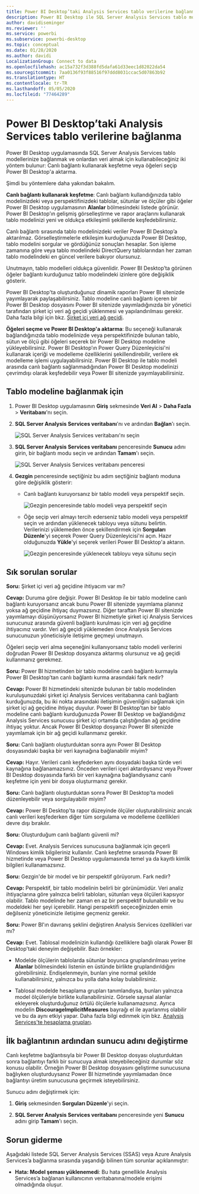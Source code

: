 ```yaml
---
title: Power BI Desktop’taki Analysis Services tablo verilerine bağlanma
description: Power BI Desktop ile SQL Server Analysis Services tablo modellerinize bağlanmak ve onlardan veri almak için canlı bağlantı kullanabilir veya Power BI Desktop'a aktarılacak öğeleri seçebilirsiniz.
author: davidiseminger
ms.reviewer: ''
ms.service: powerbi
ms.subservice: powerbi-desktop
ms.topic: conceptual
ms.date: 01/28/2020
ms.author: davidi
LocalizationGroup: Connect to data
ms.openlocfilehash: ac15a732f3d388fd5dafa61d33eec1d82022da54
ms.sourcegitcommit: 7aa0136f93f88516f97ddd8031ccac5d07863b92
ms.translationtype: HT
ms.contentlocale: tr-TR
ms.lasthandoff: 05/05/2020
ms.locfileid: "77464289"
---
```

# <a name="connect-to-analysis-services-tabular-data-in-power-bi-desktop"></a>Power BI Desktop’taki Analysis Services tablo verilerine bağlanma
Power BI Desktop uygulamasında SQL Server Analysis Services tablo modellerinize bağlanmak ve onlardan veri almak için kullanabileceğiniz iki yöntem bulunur: Canlı bağlantı kullanarak keşfetme veya öğeleri seçip Power BI Desktop'a aktarma.

Şimdi bu yöntemlere daha yakından bakalım.

**Canlı bağlantı kullanarak keşfetme**: Canlı bağlantı kullandığınızda tablo modelinizdeki veya perspektifinizdeki tablolar, sütunlar ve ölçüler gibi öğeler Power BI Desktop uygulamasının **Alanlar** bölmesindeki listede görünür. Power BI Desktop’ın gelişmiş görselleştirme ve rapor araçlarını kullanarak tablo modelinizi yeni ve oldukça etkileşimli şekillerde keşfedebilirsiniz.

Canlı bağlantı sırasında tablo modelinizdeki veriler Power BI Desktop’a aktarılmaz. Görselleştirmelerle etkileşim kurduğunuzda Power BI Desktop, tablo modelini sorgular ve gördüğünüz sonuçları hesaplar. Son işleme zamanına göre veya tablo modelindeki DirectQuery tablolarından her zaman tablo modelindeki en güncel verilere bakıyor olursunuz. 

Unutmayın, tablo modelleri oldukça güvenlidir. Power BI Desktop’ta görünen öğeler bağlantı kurduğunuz tablo modelindeki izinlere göre değişiklik gösterir.

Power BI Desktop'ta oluşturduğunuz dinamik raporları Power BI sitenizde yayımlayarak paylaşabilirsiniz. Tablo modeline canlı bağlantı içeren bir Power BI Desktop dosyasını Power BI sitenizde yayımladığınızda bir yönetici tarafından şirket içi veri ağ geçidi yüklenmesi ve yapılandırılması gerekir. Daha fazla bilgi için bkz. [Şirket içi veri ağ geçidi](service-gateway-onprem.md).

**Öğeleri seçme ve Power BI Desktop'a aktarma**: Bu seçeneği kullanarak bağlandığınızda tablo modelinizde veya perspektifinizde bulunan tablo, sütun ve ölçü gibi öğeleri seçerek bir Power BI Desktop modeline yükleyebilirsiniz. Power BI Desktop’ın Power Query Düzenleyicisi'ni kullanarak içeriği ve modelleme özelliklerini şekillendirebilir, verilere ek modelleme işlemi uygulayabilirsiniz. Power BI Desktop ile tablo modeli arasında canlı bağlantı sağlanmadığından Power BI Desktop modelinizi çevrimdışı olarak keşfedebilir veya Power BI sitenizde yayımlayabilirsiniz.

## <a name="to-connect-to-a-tabular-model"></a>Tablo modeline bağlanmak için
1. Power BI Desktop uygulamasının **Giriş** sekmesinde **Veri Al** > **Daha Fazla** > **Veritabanı**'nı seçin.
   
1. **SQL Server Analysis Services veritabanı**'nı ve ardından **Bağlan**'ı seçin.
   
   ![SQL Server Analysis Services veritabanı'nı seçin](media/desktop-analysis-services-tabular-data/pbid_sqlas_getdata_as.png)
3. **SQL Server Analysis Services veritabanı** penceresinde **Sunucu** adını girin, bir bağlantı modu seçin ve ardından **Tamam**'ı seçin.
   
   ![SQL Server Analysis Services veritabanı penceresi](media/desktop-analysis-services-tabular-data/pbid_sqlas_getdata_as_server.png)
4. **Gezgin** penceresinde seçtiğiniz bu adım seçtiğiniz bağlantı moduna göre değişiklik gösterir:

   - Canlı bağlantı kuruyorsanız bir tablo modeli veya perspektif seçin.
  
      ![Gezgin penceresinde tablo modeli veya perspektif seçin](media/desktop-analysis-services-tabular-data/pbid_sqlas_getdata_as_live.png)
   - Öğe seçip veri almayı tercih ederseniz tablo modeli veya perspektif seçin ve ardından yüklenecek tabloyu veya sütunu belirtin. Verilerinizi yüklemeden önce şekillendirmek için **Sorguları Düzenle**'yi seçerek Power Query Düzenleyicisi'ni açın. Hazır olduğunuzda **Yükle**'yi seçerek verileri Power BI Desktop'a aktarın.

      ![Gezgin penceresinde yüklenecek tabloyu veya sütunu seçin](media/desktop-analysis-services-tabular-data/pbid_sqlas_getdata_as_select.png)

## <a name="frequently-asked-questions"></a>Sık sorulan sorular
**Soru:** Şirket içi veri ağ geçidine ihtiyacım var mı?

**Cevap:** Duruma göre değişir. Power BI Desktop ile bir tablo modeline canlı bağlantı kuruyorsanız ancak bunu Power BI sitenizde yayımlama planınız yoksa ağ geçidine ihtiyaç duymazsınız. Diğer taraftan Power BI sitenizde yayımlamayı düşünüyorsanız Power BI hizmetiyle şirket içi Analysis Services sunucunuz arasında güvenli bağlantı kurulması için veri ağ geçidine ihtiyacınız vardır. Veri ağ geçidi yüklemeden önce Analysis Services sunucunuzun yöneticisiyle iletişime geçmeyi unutmayın.

Öğeleri seçip veri alma seçeneğini kullanıyorsanız tablo modeli verilerini doğrudan Power BI Desktop dosyanıza aktarmış olursunuz ve ağ geçidi kullanmanız gerekmez.

**Soru:** Power BI hizmetinden bir tablo modeline canlı bağlantı kurmayla Power BI Desktop’tan canlı bağlantı kurma arasındaki fark nedir?

**Cevap:** Power BI hizmetindeki sitenizde bulunan bir tablo modelinden kuruluşunuzdaki şirket içi Analysis Services veritabanına canlı bağlantı kurduğunuzda, bu iki nokta arasındaki iletişimin güvenliğini sağlamak için şirket içi ağ geçidine ihtiyaç duyulur. Power BI Desktop’tan bir tablo modeline canlı bağlantı kurduğunuzda Power BI Desktop ve bağlandığınız Analysis Services sunucusu şirket içi ortamda çalıştığından ağ geçidine ihtiyaç yoktur. Ancak Power BI Desktop dosyanızı Power BI sitenizde yayımlamak için bir ağ geçidi kullanmanız gerekir.

**Soru:** Canlı bağlantı oluşturduktan sonra aynı Power BI Desktop dosyasındaki başka bir veri kaynağına bağlanabilir miyim?

**Cevap:** Hayır. Verileri canlı keşfederken aynı dosyadaki başka türde veri kaynağına bağlanamazsınız. Önceden verileri içeri aktardıysanız veya Power BI Desktop dosyasında farklı bir veri kaynağına bağlandıysanız canlı keşfetme için yeni bir dosya oluşturmanız gerekir.

**Soru:** Canlı bağlantı oluşturduktan sonra Power BI Desktop'ta modeli düzenleyebilir veya sorgulayabilir miyim?

**Cevap:** Power BI Desktop'ta rapor düzeyinde ölçüler oluşturabilirsiniz ancak canlı verileri keşfederken diğer tüm sorgulama ve modelleme özellikleri devre dışı bırakılır.

**Soru:** Oluşturduğum canlı bağlantı güvenli mi?

**Cevap:** Evet. Analysis Services sunucusuna bağlanmak için geçerli Windows kimlik bilgileriniz kullanılır. Canlı keşfetme sırasında Power BI hizmetinde veya Power BI Desktop uygulamasında temel ya da kayıtlı kimlik bilgileri kullanamazsınız.

**Soru:** Gezgin'de bir model ve bir perspektif görüyorum. Fark nedir?

**Cevap:** Perspektif, bir tablo modelinin belirli bir görünümüdür. Veri analiz ihtiyaçlarına göre yalnızca belirli tabloları, sütunları veya ölçüleri kapsıyor olabilir. Tablo modelinde her zaman en az bir perspektif bulunabilir ve bu modeldeki her şeyi içerebilir. Hangi perspektifi seçeceğinizden emin değilseniz yöneticinizle iletişime geçmeniz gerekir.

**Soru:** Power BI'ın davranış şeklini değiştiren Analysis Services özellikleri var mı?

**Cevap:** Evet. Tablosal modelinizin kullandığı özelliklere bağlı olarak Power BI Desktop'taki deneyim değişebilir. Bazı örnekler:
* Modelde ölçülerin tablolarda sütunlar boyunca gruplandırılması yerine **Alanlar** bölmesindeki listenin en üstünde birlikte gruplandırıldığını görebilirsiniz. Endişelenmeyin, bunları yine normal şekilde kullanabilirsiniz, yalnızca bu yolla daha kolay bulabilirsiniz.

* Tablosal modelde hesaplama grupları tanımlandıysa, bunları yalnızca model ölçüleriyle birlikte kullanabilirsiniz. Görsele sayısal alanlar ekleyerek oluşturduğunuz örtülü ölçülerle kullanamazsınız. Ayrıca modelin **DiscourageImplicitMeasures** bayrağı el ile ayarlanmış olabilir ve bu da aynı etkiyi yapar. Daha fazla bilgi edinmek için bkz. [Analysis Services'te hesaplama grupları](https://docs.microsoft.com/analysis-services/tabular-models/calculation-groups#benefits).

## <a name="to-change-the-server-name-after-initial-connection"></a>İlk bağlantının ardından sunucu adını değiştirme
Canlı keşfetme bağlantısıyla bir Power BI Desktop dosyası oluşturduktan sonra bağlantıyı farklı bir sunucuya almak isteyebileceğiniz durumlar söz konusu olabilir. Örneğin Power BI Desktop dosyasını geliştirme sunucusuna bağlıyken oluşturduysanız Power BI hizmetinde yayımlamadan önce bağlantıyı üretim sunucusuna geçirmek isteyebilirsiniz.

Sunucu adını değiştirmek için:

1. **Giriş** sekmesinden **Sorguları Düzenle**'yi seçin.

2. **SQL Server Analysis Services veritabanı** penceresinde yeni **Sunucu** adını girip **Tamam**'ı seçin.

   
## <a name="troubleshooting"></a>Sorun giderme 
Aşağıdaki listede SQL Server Analysis Services (SSAS) veya Azure Analysis Services’a bağlanma sırasında yaşandığı bilinen tüm sorunlar açıklanmıştır: 

* **Hata: Model şeması yüklenemedi**: Bu hata genellikle Analysis Services’a bağlanan kullanıcının veritabanına/modele erişimi olmadığında oluşur.


